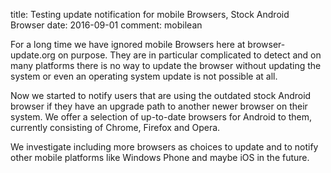 title: Testing update notification for mobile Browsers, Stock Android Browser
date: 2016-09-01
comment: mobilean

For a long time we have ignored mobile Browsers here at browser-update.org on purpose.
They are in particular complicated to detect and on many platforms there is no way to
update the browser without updating the system or even an operating system update is not possible at all.


Now we started to notify users that are using the outdated stock Android browser if they have an upgrade path to another newer browser on their system.
We offer a selection of up-to-date browsers for Android to them, currently consisting of Chrome, Firefox and Opera.


We investigate including more browsers as choices to update and to notify other mobile platforms like Windows Phone and maybe iOS in the future.

